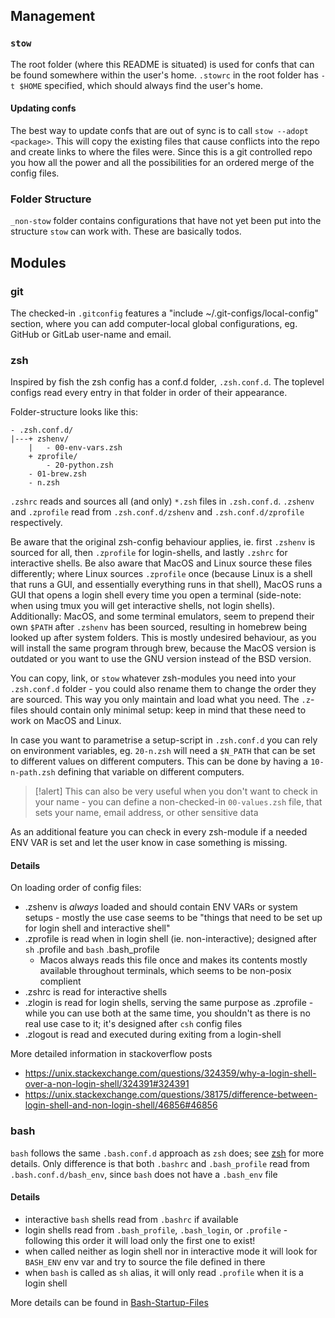 
## Management
### `stow`
The root folder (where this README is situated) is used for confs that can be found somewhere within the user's home. 
`.stowrc` in the root folder has `-t $HOME` specified, which should always find the user's home.

#### Updating confs
The best way to update confs that are out of sync is to call `stow --adopt <package>`. This will copy the existing files that cause conflicts into the repo and create links to where the files were. Since this is a git controlled repo you how all the power and all the possibilities for an ordered merge of the config files.


### Folder Structure
`_non-stow` folder contains configurations that have not yet been put into the structure `stow` can work with. These are basically todos.

## Modules
### git
The checked-in `.gitconfig` features a "include ~/.git-configs/local-config" section, where you can add computer-local global configurations, eg. GitHub or GitLab user-name and email.

### zsh
Inspired by fish the zsh config has a conf.d folder, `.zsh.conf.d`. The toplevel configs read every entry in that folder in order of their appearance.

Folder-structure looks like this:
```
- .zsh.conf.d/
|---+ zshenv/
    |   - 00-env-vars.zsh
    + zprofile/
        - 20-python.zsh
    - 01-brew.zsh
    - n.zsh
```

`.zshrc` reads and sources all (and only) `*.zsh` files in `.zsh.conf.d`. `.zshenv` and `.zprofile` read from `.zsh.conf.d/zshenv` and `.zsh.conf.d/zprofile` respectively.

Be aware that the original zsh-config behaviour applies, ie. first `.zshenv` is sourced for all, then `.zprofile` for login-shells, and lastly `.zshrc` for interactive shells.
  Be also aware that MacOS and Linux source these files differently; where Linux sources `.zprofile` once (because Linux is a shell that runs a GUI, and essentially everything runs in that shell), MacOS runs a GUI that opens a login shell every time you open a terminal (side-note: when using tmux you will get interactive shells, not login shells).
  Additionally: MacOS, and some terminal emulators, seem to prepend their own `$PATH` after `.zshenv` has been sourced, resulting in homebrew being looked up after system folders. This is mostly undesired behaviour, as you will install the same program through brew, because the MacOS version is outdated or you want to use the GNU version instead of the BSD version.

You can copy, link, or `stow` whatever zsh-modules you need into your `.zsh.conf.d` folder - you could also rename them to change the order they are sourced. This way you only maintain and load what you need. The `.z`-files should contain only minimal setup: keep in mind that these need to work on MacOS and Linux. 

In case you want to parametrise a setup-script in `.zsh.conf.d` you can rely on environment variables, eg. `20-n.zsh` will need a `$N_PATH` that can be set to different values on different computers. This can be done by having a `10-n-path.zsh` defining that variable on different computers.

> [!alert]
> This can also be very useful when you don't want to check in your name - you can define a non-checked-in `00-values.zsh` file, that sets your name, email address, or other sensitive data

As an additional feature you can check in every zsh-module if a needed ENV VAR is set and let the user know in case something is missing.

#### Details
On loading order of config files:
- .zshenv is _always_ loaded and should contain ENV VARs or system setups - mostly the use case seems to be "things that need to be set up for login shell and interactive shell"
- .zprofile is read when in login shell (ie. non-interactive); designed after `sh` .profile and `bash` .bash_profile
  - Macos always reads this file once and makes its contents mostly available throughout terminals, which seems to be non-posix complient
- .zshrc is read for interactive shells
- .zlogin is read for login shells, serving the same purpose as .zprofile - while you can use both at the same time, you shouldn't as there is no real use case to it; it's designed after `csh` config files
- .zlogout is read and executed during exiting from a login-shell

More detailed information in stackoverflow posts
- https://unix.stackexchange.com/questions/324359/why-a-login-shell-over-a-non-login-shell/324391#324391
- https://unix.stackexchange.com/questions/38175/difference-between-login-shell-and-non-login-shell/46856#46856

### bash
`bash` follows the same `.bash.conf.d` approach as `zsh` does; see [zsh](#zsh) for more details. 
Only difference is that both `.bashrc` and `.bash_profile` read from `.bash.conf.d/bash_env`, since `bash` does not have a `.bash_env` file

#### Details
- interactive `bash` shells read from `.bashrc` if available
- login shells read from `.bash_profile`, `.bash_login`, or `.profile` - following this order it will load only the first one to exist!
- when called neither as login shell nor in interactive mode it will look for `BASH_ENV` env var and try to source the file defined in there
- when `bash` is called as `sh` alias, it will only read `.profile` when it is a login shell

More details can be found in [Bash-Startup-Files](https://www.gnu.org/software/bash/manual/html_node/Bash-Startup-Files.html)

